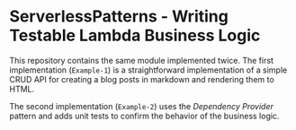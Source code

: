 # ServerlessPatterns - Writing Testable Lambda Business Logic

This repository contains the same module implemented twice. The first implementation (`Example-1`) is a straightforward implementation of a simple CRUD API for creating a blog posts in markdown and rendering them to HTML.

The second implementation (`Example-2`) uses the _Dependency Provider_ pattern and adds unit tests to confirm the behavior of the business logic.